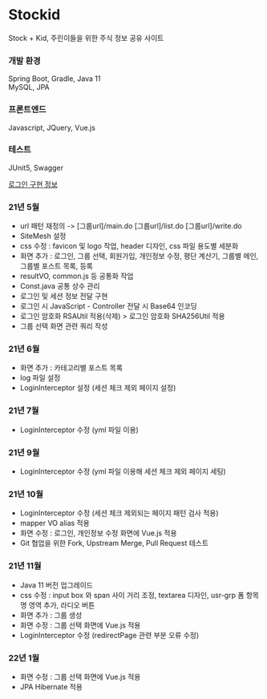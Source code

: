 # Stockid
Stock + Kid, 주린이들을 위한 주식 정보 공유 사이트

### 개발 환경
Spring Boot, Gradle, Java 11  
MySQL, JPA

### 프론트엔드
Javascript, JQuery, Vue.js

### 테스트
JUnit5, Swagger

[로그인 구현 정보](https://github.com/ynjch97/Stockid/wiki/Login-%EA%B8%B0%EB%8A%A5-%EA%B5%AC%ED%98%84-%EC%A0%95%EB%B3%B4)

### 21년 5월 
- url 패턴 재정의 -> [그룹url]/main.do [그룹url]/list.do [그룹url]/write.do  
- SiteMesh 설정  
- css 수정 : favicon 및 logo 작업, header 디자인, css 파일 용도별 세분화  
- 화면 추가 : 로그인, 그룹 선택, 회원가입, 개인정보 수정, 평단 계산기, 그룹별 메인, 그룹별 포스트 목록, 등록
- resultVO, common.js 등 공통화 작업  
- Const.java 공통 상수 관리  
- 로그인 및 세션 정보 전달 구현  
- 로그인 시 JavaScript - Controller 전달 시 Base64 인코딩 
- 로그인 암호화 RSAUtil 적용(삭제) > 로그인 암호화 SHA256Util 적용  
- 그룹 선택 화면 관련 쿼리 작성  

### 21년 6월 
- 화면 추가 : 카테고리별 포스트 목록
- log 파일 설정
- LoginInterceptor 설정 (세션 체크 제외 페이지 설정)

### 21년 7월
- LoginInterceptor 수정 (yml 파일 이용)

### 21년 9월
- LoginInterceptor 수정 (yml 파일 이용해 세션 체크 제외 페이지 세팅)

### 21년 10월
- LoginInterceptor 수정 (세션 체크 제외되는 페이지 패턴 검사 적용)
- mapper VO alias 적용
- 화면 수정 : 로그인, 개인정보 수정 화면에 Vue.js 적용
- Git 협업을 위한 Fork, Upstream Merge, Pull Request 테스트 

### 21년 11월
- Java 11 버전 업그레이드
- css 수정 : input box 와 span 사이 거리 조정, textarea 디자인, usr-grp 폼 항목명 영역 추가, 라디오 버튼
- 화면 추가 : 그룹 생성
- 화면 수정 : 그룹 선택 화면에 Vue.js 적용
- LoginInterceptor 수정 (redirectPage 관련 부분 오류 수정)

### 22년 1월
- 화면 수정 : 그룹 선택 화면에 Vue.js 적용
- JPA Hibernate 적용


